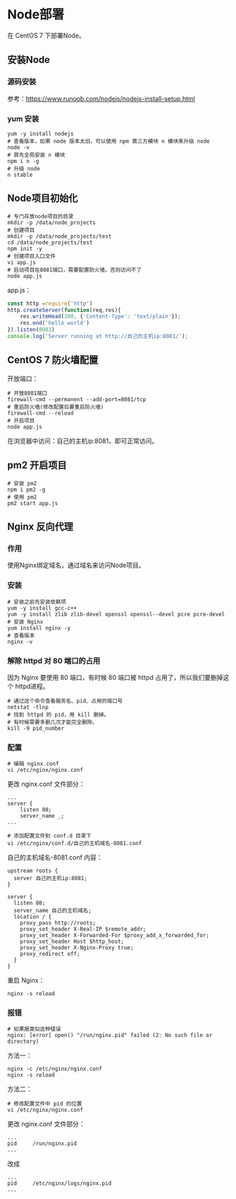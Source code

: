 # Node部署

在 CentOS 7 下部署Node。

## 安装Node

### 源码安装

参考：https://www.runoob.com/nodejs/nodejs-install-setup.html

### yum 安装

```shell
yum -y install nodejs
# 查看版本，如果 node 版本太旧，可以使用 npm 第三方模块 n 模块来升级 node
node -v
# 首先全局安装 n 模块
npm i n -g
# 升级 node
n stable
```

## Node项目初始化

```shell
# 专门存放node项目的目录
mkdir -p /data/node_projects
# 创建项目
mkdir -p /data/node_projects/test
cd /data/node_projects/test
npm init -y
# 创建项目入口文件
vi app.js
# 启动项目在8081端口，需要配置防火墙，否则访问不了
node app.js
```

app.js：

```js
const http =require('http')
http.createServer(function(req,res){
    res.writeHead(200, {'Content-Type': 'text/plain'});
    res.end('hello world')
}).listen(8081)
console.log('Server running at http://自己的主机ip:8081/');
```

## CentOS 7 防火墙配置

开放端口：

```shell
# 开放8081端口
firewall-cmd --permanent --add-port=8081/tcp
# 重启防火墙(修改配置后要重启防火墙)
firewall-cmd --reload
# 开启项目
node app.js
```

在浏览器中访问：自己的主机ip:8081，即可正常访问。

##  pm2 开启项目

```shell
# 安装 pm2
npm i pm2 -g
# 使用 pm2
pm2 start app.js
```

## Nginx 反向代理

### 作用

使用Nginx绑定域名，通过域名来访问Node项目。

### 安装

```shell
# 安装之前先安装依赖项
yum -y install gcc-c++
yum -y install zlib zlib-devel openssl openssl--devel pcre pcre-devel
# 安装 Nginx
yum install nginx -y
# 查看版本
nginx -v
```

### 解除 httpd 对 80 端口的占用

因为 Nginx 要使用 80 端口，有时候 80 端口被 httpd 占用了，所以我们要删掉这个 httpd进程。

```shell
# 通过这个命令查看服务名、pid、占用的端口号
netstat -tlnp
# 找到 httpd 的 pid，用 kill 删掉。
# 有时候需要多删几次才能完全删除。
kill -9 pid_number
```

### 配置

```shell
# 编辑 nginx.conf 
vi /etc/nginx/nginx.conf
```
更改 nginx.conf 文件部分：

```shell
...
server {
    listen 80;
    server_name _;
...
```

```shell
# 添加配置文件到 conf.d 目录下
vi /etc/nginx/conf.d/自己的主机域名-8081.conf
```

自己的主机域名-8081.conf 内容：

```shell
upstream roots {
  server 自己的主机ip:8081;
}

server {
  listen 80;
  server_name 自己的主机域名;
  location / {
    proxy_pass http://roots;
    proxy_set_header X-Real-IP $remote_addr;
    proxy_set_header X-Forwarded-For $proxy_add_x_forwarded_for;    
    proxy_set_header Host $http_host; 
    proxy_set_header X-Nginx-Proxy true;
    proxy_redirect off;
  }
}
```

重启 Nginx：

```shell
nginx -s reload
```

### 报错

```shell
# 如果报类似这种错误
nginx: [error] open() "/run/nginx.pid" failed (2: No such file or directory)
```

方法一：

```shell
nginx -c /etc/nginx/nginx.conf
nginx -s reload
```

方法二：

```shell
# 修改配置文件中 pid 的位置
vi /etc/nginx/nginx.conf
```

更改 nginx.conf 文件部分：

```shell
...
pid     /run/nginx.pid
...
```

改成

```shell
...
pid     /etc/nginx/logs/nginx.pid
...
```